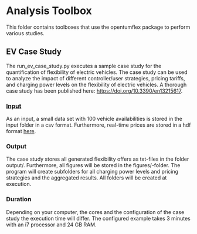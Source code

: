 # Analysis Toolbox

This folder contains toolboxes that use the opentumflex package to perform various studies. 

## EV Case Study

The run_ev_case_study.py executes a sample case study for the quantification of flexibility of electric vehicles. The case study can be used to analyze the impact of different controller/user strategies, pricing tariffs, and charging power levels on the flexibility of electric vehicles. A thorough case study has been published here: https://doi.org/10.3390/en13215617.

### [Input](input/) 
As an input, a small data set with 100 vehicle availabilities is stored in the input folder in a csv format. Furthermore, real-time prices are stored in a hdf format [here](input/RTP/). 

### Output
The case study stores all generated flexibility offers as txt-files in the folder output/. Furthermore, all figures will be stored in the figures/-folder. The program will create subfolders for all charging power levels and pricing strategies and the aggregated results. All folders will be created at execution. 

### Duration
Depending on your computer, the cores and the configuration of the case study the execution time will differ. The configured example takes 3 minutes with an i7 processor and 24 GB RAM. 
